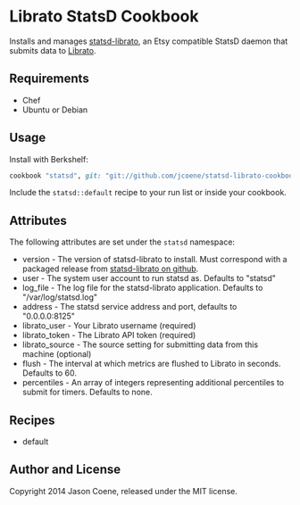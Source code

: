 # Librato StatsD Cookbook

Installs and manages [statsd-librato](https://github.com/jcoene/statsd-librato), an Etsy compatible StatsD daemon that submits data to [Librato](https://metrics.librato.com).

## Requirements

- Chef
- Ubuntu or Debian

## Usage

Install with Berkshelf:

```ruby
cookbook "statsd", git: "git://github.com/jcoene/statsd-librato-cookbook.git"
```

Include the `statsd::default` recipe to your run list or inside your cookbook.

## Attributes

The following attributes are set under the `statsd` namespace:

- version - The version of statsd-librato to install. Must correspond with a packaged release from [statsd-librato on github](https://github.com/jcoene/statsd-librato/releases).
- user - The system user account to run statsd as. Defaults to "statsd"
- log_file - The log file for the statsd-librato application. Defaults to "/var/log/statsd.log"
- address - The statsd service address and port, defaults to "0.0.0.0:8125"
- librato_user - Your Librato username (required)
- librato_token - The Librato API token (required)
- librato_source - The source setting for submitting data from this machine (optional)
- flush - The interval at which metrics are flushed to Librato in seconds. Defaults to 60.
- percentiles - An array of integers representing additional percentiles to submit for timers. Defaults to none.

## Recipes

- default

## Author and License

Copyright 2014 Jason Coene, released under the MIT license.
